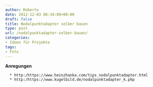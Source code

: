 ```yaml
---
author: Roberto
date: 2012-12-03 00:34:09+00:00
draft: false
title: Nodalpunktadapter selber bauen
type: post
url: /nodalpunktadapter-selber-bauen/
categories:
- Ideen für Projekte
tags:
- Foto
---
```


**Anregungen**



	  * http:/https://www.heinzhanka.com/tips_nodalpunktadapter.html
	  * http:/https://www.kugelbild.de/nodalpunktadapter_k.php

